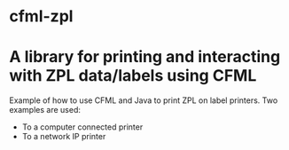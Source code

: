 # cfml-zpl
<h1>A library for printing and interacting with ZPL data/labels using CFML</h1>

Example of how to use CFML and Java to print ZPL on label printers. Two examples are used:
- To a computer connected printer
- To a network IP printer
